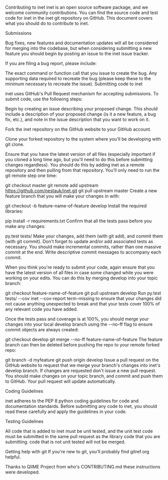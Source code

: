 Contributing to inet
inet is an open source software package, and we welcome community contributions. You can find the source code and test code for inet in the inet git repository on GitHub. This document covers what you should do to contribute to inet.

Submissions

Bug fixes, new features and documentation updates will all be considered for merging into the codebase, but when considering submitting a new feature you should begin by posting an issue to the inet issue tracker.

If you are filing a bug report, please include:

The exact command or function call that you issue to create the bug.
Any supporting data required to recreate the bug (please keep these to the minimum necessary to recreate the issue).
Submitting code to inet

inet uses GitHub's Pull Request mechanism for accepting submissions. To submit code, use the following steps:

Begin by creating an issue describing your proposed change. This should include a description of your proposed change (is it a new feature, a bug fix, etc.), and note in the issue description that you want to work on it.

Fork the inet repository on the GitHub website to your GitHub account.

Clone your forked repository to the system where you'll be developing with git clone.

Ensure that you have the latest version of all files (especially important if you cloned a long time ago, but you'll need to do this before submitting changes regardless). You should do this by adding inet as a remote repository and then pulling from that repository. You'll only need to run the git remote step one time:

git checkout master
git remote add upstream https://github.com/nestauk/inet.git
git pull upstream master
Create a new feature branch that you will make your changes in with:

git checkout -b feature-name-of-feature develop
Install the required libraries:

pip install -r requirements.txt
Confirm that all the tests pass before you make any changes:

py.test tests/
Make your changes, add them (with git add), and commit them (with git commit). Don't forget to update and/or add associated tests as necessary. You should make incremental commits, rather than one massive commit at the end. Write descriptive commit messages to accompany each commit.

When you think you're ready to submit your code, again ensure that you have the latest version of all files in case some changed while you were working on your edits. You can do this by merging develop into your topic branch:

git checkout feature-name-of-feature
git pull upstream develop
Run py.test tests/ --cov inet --cov-report term-missing to ensure that your changes did not cause anything unexpected to break and that your tests cover 100% of any relevant code you have added.

Once the tests pass and coverage is at 100%, you should merge your changes into your local develop branch using the --no-ff flag to ensure commit objects are always created:

git checkout develop
git merge --no-ff feature-name-of-feature
The feature branch can then be deleted before pushing the repo to your remote forked repo:

git branch -d myfeature
git push origin develop
Issue a pull request on the GitHub website to request that we merge your branch's changes into inet's develop branch. If changes are requested don't issue a new pull request. You should make changes on your topic branch, and commit and push them to GitHub. Your pull request will update automatically.

Coding Guidelines

inet adheres to the PEP 8 python coding guidelines for code and documentation standards. Before submitting any code to inet, you should read these carefully and apply the guidelines in your code.

Testing Guidelines

All code that is added to inet must be unit tested, and the unit test code must be submitted in the same pull request as the library code that you are submitting. code that is not unit tested will not be merged.

Getting help with git
If you're new to git, you'll probably find gitref.org helpful.

Thanks to QIIME Project from who's CONTRIBUTING.md these instructions were developed.
